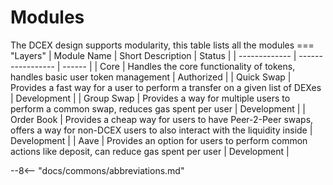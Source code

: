 # Modules

The DCEX design supports modularity, this table lists all the modules
=== "Layers"
    | Module Name   | Short Description | Status |
    | ------------- | ----------------- | ------ |
    | Core          | Handles the core functionality of tokens, handles basic user token management | Authorized |
    | Quick Swap    | Provides a fast way for a user to perform a transfer on a given list of DEXes | Development |
    | Group Swap    | Provides a way for multiple users to perform a common swap, reduces gas spent per user | Development |
    | Order Book    | Provides a cheap way for users to have Peer-2-Peer swaps, offers a way for non-DCEX users to also interact with the liquidity inside | Development |
    | Aave          | Provides an option for users to perform common actions like deposit, can reduce gas spent per user | Development |

--8<-- "docs/commons/abbreviations.md"